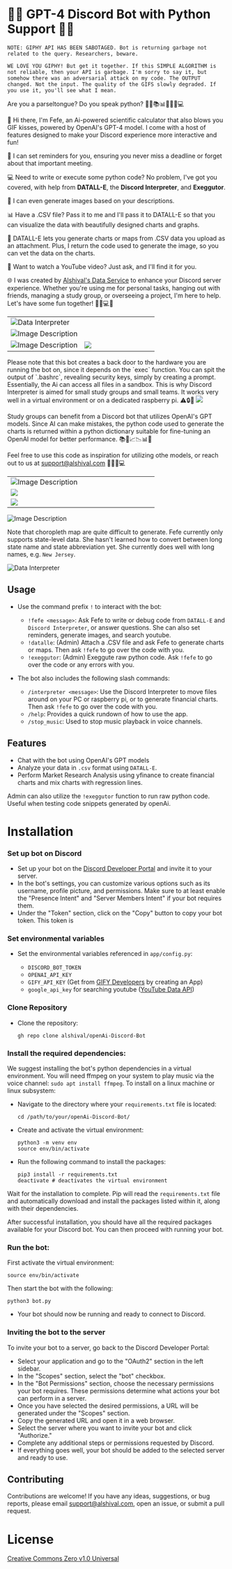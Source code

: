 # 🤖🔥 GPT-4 Discord Bot with Python Support 🐍🚀

```
NOTE: GIPHY API HAS BEEN SABOTAGED. Bot is returning garbage not related to the query. Researchers, beware. 

WE LOVE YOU GIPHY! But get it together. If this SIMPLE ALGORITHM is not reliable, then your API is garbage. I'm sorry to say it, but somehow there was an adversarial attack on my code. The OUTPUT changed. Not the input. The quality of the GIFS slowly degraded. If you use it, you'll see what I mean.
```

Are you a parseltongue? Do you speak python? 🐍🔥📚📊⏰🎵🌟💻

🤩 Hi there, I'm Fefe, an Ai-powered scientific calculator that also blows you GIF kisses, powered by OpenAI's GPT-4 model. I come with a host of features designed to make your Discord experience more interactive and fun!

🔔 I can set reminders for you, ensuring you never miss a deadline or forget about that important meeting. 

💻 Need to write or execute some python code? No problem, I've got you covered, with help from **DATALL-E**, the **Discord Interpreter**, and **Exeggutor**.

🎨 I can even generate images based on your descriptions. 

📊 Have a .CSV file? Pass it to me and I'll pass it to DATALL-E so that you can visualize the data with beautifully designed charts and graphs. 

🧮 DATALL-E lets you generate charts or maps from .CSV data you upload as an attachment. Plus, I return the code used to generate the image, so you can vet the data on the charts.

🎥 Want to watch a YouTube video? Just ask, and I'll find it for you.

🌐 I was created by [Alshival's Data Service](https://alshival.com) to enhance your Discord server experience. Whether you're using me for personal tasks, hanging out with friends, managing a study group, or overseeing a project, I'm here to help. Let's have some fun together! 🌟🚀💻🎉

<html>
<body>
    <table style="width: 100%;" cellspacing="0" cellpadding="0">
                <tr>
            <td colspan="2" style="width: 100%;">
                <img src="https://github.com/alshival/gpt4-Discord-Bot/blob/main/app/meta/fractal%20(1).png?raw=True" alt="Data Interpreter">
            </td>
        </tr>
        <tr>
            <td style="width: 100%;" colspan="2">
                <img src="https://github.com/alshival/gpt4-Discord-Bot/blob/main/app/meta/Screenshot%202023-08-15%201.04.52%20AM.png?raw=True" alt="Image Description">
            </td>
        </tr>
        <tr>
            <td style="width: 50%;">
                <img src="https://github.com/alshival/gpt4-Discord-Bot/blob/main/app/meta/Screenshot%202023-08-14%209.40.00%20PM.png?raw=True" alt="Image Description">
            </td>
        <td style="width: 50%">
            <img src="https://github.com/alshival/gpt4-Discord-Bot/blob/main/app/meta/Screenshot%202023-08-14%209.03.25%20AM.png?raw=True">
        </td>
        </tr>
    </table>
</body>

</html>
Please note that this bot creates a back door to the hardware you are running the bot on, since it depends on the `exec` function. You can spit the output of `.bashrc`, revealing security keys, simply by creating a prompt. Essentially, the Ai can access all files in a sandbox. This is why Discord Interpreter is aimed for small study groups and small teams. It works very well in a virtual environment or on a dedicated raspberry pi. ⚠️🔒🔐

<img src="https://github.com/alshival/gpt4-Discord-Bot/blob/main/app/meta/Screenshot%202023-08-04%204.48.30%20PM%20(1).png?raw=True">

Study groups can benefit from a Discord bot that utilizes OpenAI's GPT models. Since AI can make mistakes, the python code used to generate the charts is returned within a python dictionary suitable for fine-tuning an OpenAI model for better performance. 📚🤖📈📉📊📝

Feel free to use this code as inspiration for utilizing othe models, or reach out to us at [support@alshival.com](mailto:support@alshival.com) 🌟📩🚀💻

<html>
<body>
    <table style="width: 100%;" cellspacing="0" cellpadding="0">
        <tr>
            <td style="width: 100%;" colspan="2;">
                <img src="https://github.com/alshival/gpt4-Discord-Bot/blob/main/app/meta/Screenshot%202023-08-12%203.39.24%20AM.png?raw=True" alt="Image Description">
            </td>
        </tr>
        <tr>
            <td style="width: 50%">
                <img src="https://github.com/alshival/gpt4-Discord-Bot/blob/main/app/meta/Screenshot%202023-08-10%202.51.03%20PM.png?raw=True">
            </td>
        </tr>
        <tr>
            <td style="width: 100%;" colspan="2;">
                <img src="https://github.com/alshival/gpt4-Discord-Bot/blob/main/app/meta/Screenshot%202023-08-14%207.09.46%20PM.png?raw=True">
            </td>
        </tr>
    </table>
</body>
</html>

<img src="https://github.com/alshival/gpt4-Discord-Bot/blob/main/app/meta/Screenshot%202023-08-12%205.00.36%20AM.png?raw=True" alt="Image Description">

Note that choropleth map are quite difficult to generate. Fefe currently only supports state-level data. She hasn't learned how to convert between long state name and state abbreviation yet. She currently does well with long names, e.g. `New Jersey`.

<img src="https://github.com/alshival/gpt4-Discord-Bot/blob/main/app/meta/Screenshot%202023-08-09%204.32.11%20AM.png?raw=True" alt="Data Interpreter">

## Usage

- Use the command prefix `!` to interact with the bot:

  - `!fefe <message>`: Ask Fefe to write or debug code from `DATALL-E` and `Discord Interpreter`, or answer questions. She can also set reminders, generate images, and search youtube.
  - `!datalle`: (Admin) Attach a .CSV file and ask Fefe to generate charts or maps. Then ask `!fefe` to go over the code with you.
  - `!exeggutor`: (Admin) Exeggute raw python code. Ask `!fefe` to go over the code or any errors with you.
- The bot also includes the following slash commands:
  - `/interpreter <message>`: Use the Discord Interpreter to move files around on your PC or raspberry pi, or to generate financial charts. Then ask `!fefe` to go over the code with you.
  - `/help`: Provides a quick rundown of how to use the app.
  - `/stop_music`: Used to stop music playback in voice channels.

## Features

- Chat with the bot using OpenAI's GPT models
- Analyze your data in `.csv` format using `DATALL-E`.
- Perform Market Research Analysis using yfinance to create financial charts and mix charts with regression lines.

Admin can also utilize the `!exeggutor` function to run raw python code. Useful when testing code snippets generated by openAi.

# Installation
### Set up bot on Discord
- Set up your bot on the [Discord Developer Portal](https://discord.com/developers/applications) and invite it to your server.
- In the bot's settings, you can customize various options such as its username, profile picture, and permissions. Make sure to at least enable the "Presence Intent" and "Server Members Intent" if your bot requires them.
- Under the "Token" section, click on the "Copy" button to copy your bot token. This token is

### Set environmental variables
- Set the environmental variables referenced in `app/config.py`:

   - `DISCORD_BOT_TOKEN`
   - `OPENAI_API_KEY`
   - `GIFY_API_KEY` (Get from [GIFY Developers](https://developers.giphy.com/) by creating an App)
   - `google_api_key` for searching youtube ([YouTube Data API](https://developers.google.com/youtube/v3/getting-started))
     
### Clone Repository
- Clone the repository:

   ```shell
   gh repo clone alshival/openAi-Discord-Bot
   ```

### Install the required dependencies:
We suggest installing the bot's python dependencies in a virtual environment. You will need ffmpeg on your system to play music via the voice channel: `sudo apt install ffmpeg`.
To install on a linux machine or linux subsystem:

  - Navigate to the directory where your `requirements.txt` file is located:
     ```shell
     cd /path/to/your/openAi-Discord-Bot/
     ```
     
  - Create and activate the virtual environment:
     ```
     python3 -m venv env
     source env/bin/activate
     ```

  - Run the following command to install the packages:
     ```shell
     pip3 install -r requirements.txt
     deactivate # deactivates the virtual environment
     ```
   
Wait for the installation to complete. Pip will read the `requirements.txt` file and automatically download and install the packages listed within it, along with their dependencies.

After successful installation, you should have all the required packages available for your Discord bot. You can then proceed with running your bot.

### Run the bot:
First activate the virtual environment:
 ```shell
 source env/bin/activate
 ```

 Then start the bot with the following:
  ```shell
  python3 bot.py
  ```

- Your bot should now be running and ready to connect to Discord.

### Inviting the bot to the server
To invite your bot to a server, go back to the Discord Developer Portal:
- Select your application and go to the "OAuth2" section in the left sidebar.
- In the "Scopes" section, select the "bot" checkbox.
- In the "Bot Permissions" section, choose the necessary permissions your bot requires. These permissions determine what actions your bot can perform in a server.
- Once you have selected the desired permissions, a URL will be generated under the "Scopes" section.
- Copy the generated URL and open it in a web browser.
- Select the server where you want to invite your bot and click "Authorize."
- Complete any additional steps or permissions requested by Discord.
- If everything goes well, your bot should be added to the selected server and ready to use.

## Contributing

Contributions are welcome! If you have any ideas, suggestions, or bug reports, please email [support@alshival.com](mailto:support@alshival.com?subject=openAI%20Discord%20Bot), open an issue, or submit a pull request.

# License

[Creative Commons Zero v1.0 Universal](LICENSE)
